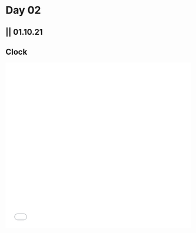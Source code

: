 # Day 02

## || 01.10.21

## Clock

<iframe src="../content/day03/clock/embed.html" width="100%" height="450" frameborder="no"></iframe>

